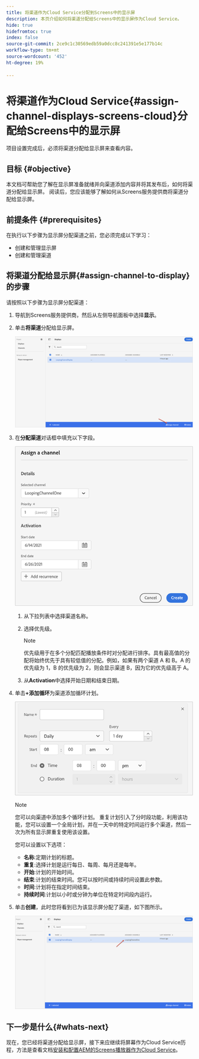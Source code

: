 ```yaml
---
title: 将渠道作为Cloud Service分配到Screens中的显示屏
description: 本页介绍如何将渠道分配给Screens中的显示屏作为Cloud Service。
hide: true
hidefromtoc: true
index: false
source-git-commit: 2ce9c1c30569edb59a0dcc8c241391e5e177b14c
workflow-type: tm+mt
source-wordcount: '452'
ht-degree: 19%

---
```



# 将渠道作为Cloud Service{#assign-channel-displays-screens-cloud}分配给Screens中的显示屏

项目设置完成后，必须将渠道分配给显示屏来查看内容。

## 目标 {#objective}

本文档可帮助您了解在显示屏准备就绪并向渠道添加内容并将其发布后，如何将渠道分配给显示屏。 阅读后，您应该能够了解如何从Screens服务提供商将渠道分配给显示屏。

## 前提条件 {#prerequisites}

在执行以下步骤为显示屏分配渠道之前，您必须完成以下学习：

* 创建和管理显示屏
* 创建和管理渠道

## 将渠道分配给显示屏{#assign-channel-to-display}的步骤

请按照以下步骤为显示屏分配渠道：

1. 导航到Screens服务提供商，然后从左侧导航面板中选择&#x200B;**显示**。

1. 单击&#x200B;**将渠道**&#x200B;分配给显示屏。

   ![图像](/help/screens-cloud/assets/display/assignchannel-1.png)

1. 在&#x200B;**分配渠道**&#x200B;对话框中填充以下字段。

   ![图像](/help/screens-cloud/assets/display/assignchannel-2.png)

   1. 从下拉列表中选择渠道名称。
   1. 选择优先级。

      >[!NOTE]
      >优先级用于在多个分配匹配播放条件时对分配进行排序。具有最高值的分配将始终优先于具有较低值的分配。例如，如果有两个渠道 A 和 B。A 的优先级为 1，B 的优先级为 2，则会显示渠道 B，因为它的优先级高于 A。
   1. 从&#x200B;**Activation**&#x200B;中选择开始日期和结束日期。

1. 单击&#x200B;**+添加循环**&#x200B;为渠道添加循环计划。

   ![图像](/help/screens-cloud/assets/create-content/recurrence-1.png)

   >[!NOTE]
   >您可以向渠道中添加多个循环计划。 重复计划引入了分时段功能，利用该功能，您可以设置一个全局计划，并在一天中的特定时间运行多个渠道，然后一次为所有显示屏重复使用该设置。

   您可以设置以下选项：

   * **名称**:定期计划的标题。
   * **重复**:选择计划是运行每日、每周、每月还是每年。
   * **开始**:计划的开始时间。
   * **结束**:计划的结束时间。您可以按时间或持续时间设置此参数。
   * **时间**:计划将在指定时间结束。
   * **持续时间**:计划以小时或分钟为单位在特定时间段内运行。

1. 单击&#x200B;**创建**，此时您将看到已为该显示屏分配了渠道，如下图所示。

   ![图像](/help/screens-cloud/assets/display/assignchannel-3.png)


## 下一步是什么{#whats-next}

现在，您已经将渠道分配给显示屏，接下来应继续将屏幕作为Cloud Service历程，方法是查看文档[安装和配置AEM的Screens播放器作为Cloud Service](/help/screens-cloud/managing-players-registration/installing-screens-cloud-player.md)。
